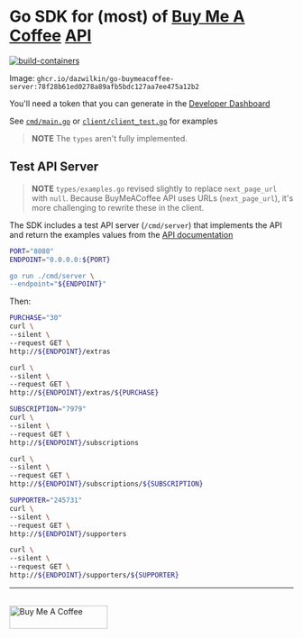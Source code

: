 # Go SDK for (most) of [Buy Me A Coffee](https://www.buymeacoffee.com) [API](https://developers.buymeacoffee.com/#/apireference)

[![build-containers](https://github.com/DazWilkin/go-buymeacoffee/actions/workflows/build.yml/badge.svg)](https://github.com/DazWilkin/go-buymeacoffee/actions/workflows/build.yml)

Image: `ghcr.io/dazwilkin/go-buymeacoffee-server:78f28b61ed0278a89afb5bdc127aa7ee475a12b2`

You'll need a token that you can generate in the [Developer Dashboard](https://developers.buymeacoffee.com/dashboard)

See [`cmd/main.go`](/cmd/main.go) or [`client/client_test.go`](/client/client_test.go) for examples

> **NOTE** The `types` aren't fully implemented.

## Test API Server

> **NOTE** `types/examples.go` revised slightly to replace `next_page_url` with `null`. Because BuyMeACoffee API uses URLs (`next_page_url`), it's more challenging to rewrite these in the client.

The SDK includes a test API server (`/cmd/server`) that implements the API and return the examples values from the [API documentation](https://developers.buymeacoffee.com/#/apireference)

```bash
PORT="8080"
ENDPOINT="0.0.0.0:${PORT}

go run ./cmd/server \
--endpoint="${ENDPOINT}"
```

Then:

```bash
PURCHASE="30"
curl \
--silent \
--request GET \
http://${ENDPOINT}/extras

curl \
--silent \
--request GET \
http://${ENDPOINT}/extras/${PURCHASE}

SUBSCRIPTION="7979"
curl \
--silent \
--request GET \
http://${ENDPOINT}/subscriptions

curl \
--silent \
--request GET \
http://${ENDPOINT}/subscriptions/${SUBSCRIPTION}

SUPPORTER="245731"
curl \
--silent \
--request GET \
http://${ENDPOINT}/supporters

curl \
--silent \
--request GET \
http://${ENDPOINT}/supporters/${SUPPORTER}
```

<hr/>
<br/>
<a href="https://www.buymeacoffee.com/dazwilkin" target="_blank"><img src="https://cdn.buymeacoffee.com/buttons/default-orange.png" alt="Buy Me A Coffee" height="41" width="174"></a>
